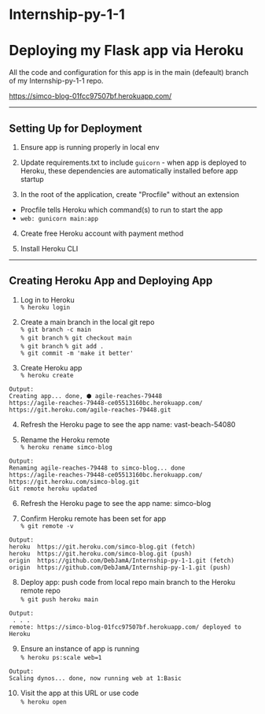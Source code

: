 # Internship-py-1-1  
  
# Deploying my Flask app via Heroku  
All the code and configuration for this app is in the main (defeault) branch of my Internship-py-1-1 repo.  
  
https://simco-blog-01fcc97507bf.herokuapp.com/  
  
___
  
## Setting Up for Deployment  
1. Ensure app is running properly in local env  
  
2. Update requirements.txt to include `guicorn` - when app is deployed to Heroku, these dependencies are automatically installed before app startup  
  
3. In the root of the application, create "Procfile" without an extension  
  * Procfile tells Heroku which command(s) to run to start the app  
  * `web: gunicorn main:app`  
  
4. Create free Heroku account with payment method  
  
5. Install Heroku CLI
  
___
  
## Creating Heroku App and Deploying App  
1. Log in to Heroku  
`% heroku login`  
  
2. Create a main branch in the local git repo  
`% git branch -c main`  
`% git branch`
`% git checkout main`  
`% git branch`
`% git add .`   
`% git commit -m 'make it better'`  
  
3. Create Heroku app  
`% heroku create`  
```
Output:  
Creating app... done, ⬢ agile-reaches-79448  
https://agile-reaches-79448-ce05513160bc.herokuapp.com/  
https://git.heroku.com/agile-reaches-79448.git  
```  
  
4. Refresh the Heroku page to see the app name: vast-beach-54080  
  
5. Rename the Heroku remote  
`% heroku rename simco-blog`  
```
Output:  
Renaming agile-reaches-79448 to simco-blog... done  
https://agile-reaches-79448-ce05513160bc.herokuapp.com/  
https://git.heroku.com/simco-blog.git  
Git remote heroku updated  
```  
  
6. Refresh the Heroku page to see the app name: simco-blog  
  
7. Confirm Heroku remote has been set for app  
`% git remote -v`  
```
Output:  
heroku  https://git.heroku.com/simco-blog.git (fetch)  
heroku  https://git.heroku.com/simco-blog.git (push)  
origin  https://github.com/DebJamA/Internship-py-1-1.git (fetch)  
origin  https://github.com/DebJamA/Internship-py-1-1.git (push)  
```  
  
8. Deploy app: push code from local repo main branch to the Heroku remote repo  
`% git push heroku main`  
```
Output:  
 . . .  
remote: https://simco-blog-01fcc97507bf.herokuapp.com/ deployed to Heroku  
```  
  
9. Ensure an instance of app is running  
`% heroku ps:scale web=1`  
```
Output:  
Scaling dynos... done, now running web at 1:Basic  
```  
  
10. Visit the app at this URL or use code  
`% heroku open`  
